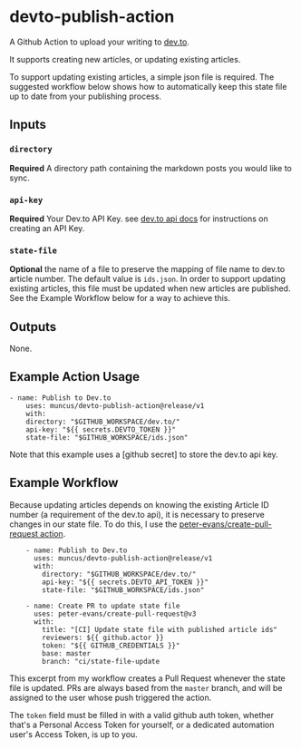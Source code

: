 # devto-publish-action

A Github Action to upload your writing to [dev.to](http://dev.to).

It supports creating new articles, or updating existing articles.

To support updating existing articles, a simple json file is required. The
suggested workflow below shows how to automatically keep this state file up
to date from your publishing process.

## Inputs

### `directory`

**Required** A directory path containing the markdown posts you would like to sync.

### `api-key`

**Required** Your Dev.to API Key. see [dev.to api docs](https://docs.dev.to/api/#section/Authentication) for instructions on creating an API Key.

### `state-file`

**Optional** the name of a file to preserve the mapping of file name to dev.to article number. The default value is `ids.json`.
In order to support updating existing articles, this file must be updated when new articles are published. See the Example Workflow below for a way to achieve this.

## Outputs

None.

## Example Action Usage

```
- name: Publish to Dev.to
    uses: muncus/devto-publish-action@release/v1
    with:
    directory: "$GITHUB_WORKSPACE/dev.to/"
    api-key: "${{ secrets.DEVTO_TOKEN }}"
    state-file: "$GITHUB_WORKSPACE/ids.json"
```
Note that this example uses a [github secret] to store the dev.to api key.

## Example Workflow

Because updating articles depends on knowing the existing Article ID number
(a requirement of the dev.to api), it is necessary to preserve changes in our
state file. To do this, I use the [peter-evans/create-pull-request action](http://github.com/peter-evans/create-pull-request).

```
    - name: Publish to Dev.to
      uses: muncus/devto-publish-action@release/v1
      with:
        directory: "$GITHUB_WORKSPACE/dev.to/"
        api-key: "${{ secrets.DEVTO_API_TOKEN }}"
        state-file: "$GITHUB_WORKSPACE/ids.json"

    - name: Create PR to update state file
      uses: peter-evans/create-pull-request@v3
      with:
        title: "[CI] Update state file with published article ids"
        reviewers: ${{ github.actor }}
        token: "${{ GITHUB_CREDENTIALS }}"
        base: master
        branch: "ci/state-file-update
```

This excerpt from my workflow creates a Pull Request whenever the state file
is updated. PRs are always based from the `master` branch, and will be
assigned to the user whose push triggered the action.

The `token` field must be filled in with a valid github auth token, whether
that's a Personal Access Token for yourself, or a dedicated automation user's Access
Token, is up to you.